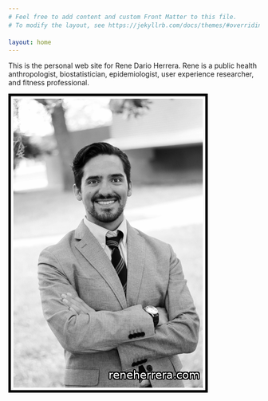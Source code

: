 ```yaml
---
# Feel free to add content and custom Front Matter to this file.
# To modify the layout, see https://jekyllrb.com/docs/themes/#overriding-theme-defaults

layout: home
---
```


This is the personal web site for Rene Dario Herrera. Rene is a public health anthropologist, biostatistician, epidemiologist, user experience researcher, and fitness professional.

![Image for Rene Dario Herrera from 2015](images/rene-herrera.png)
